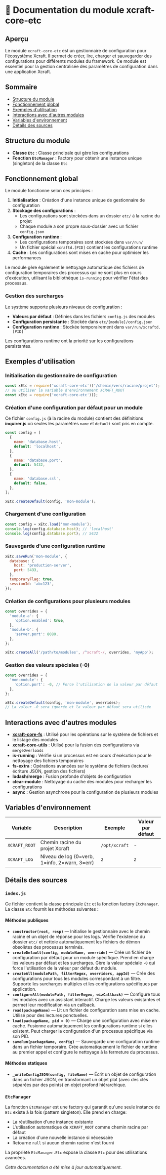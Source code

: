 # 📘 Documentation du module xcraft-core-etc

## Aperçu

Le module `xcraft-core-etc` est un gestionnaire de configuration pour l'écosystème Xcraft. Il permet de créer, lire, charger et sauvegarder des configurations pour différents modules du framework. Ce module est essentiel pour la gestion centralisée des paramètres de configuration dans une application Xcraft.

## Sommaire

- [Structure du module](#structure-du-module)
- [Fonctionnement global](#fonctionnement-global)
- [Exemples d'utilisation](#exemples-dutilisation)
- [Interactions avec d'autres modules](#interactions-avec-dautres-modules)
- [Variables d'environnement](#variables-denvironnement)
- [Détails des sources](#détails-des-sources)

## Structure du module

- **Classe `Etc`** : Classe principale qui gère les configurations
- **Fonction `EtcManager`** : Factory pour obtenir une instance unique (singleton) de la classe `Etc`

## Fonctionnement global

Le module fonctionne selon ces principes :

1. **Initialisation** : Création d'une instance unique de gestionnaire de configuration
2. **Stockage des configurations** :
   - Les configurations sont stockées dans un dossier `etc/` à la racine du projet
   - Chaque module a son propre sous-dossier avec un fichier `config.json`
3. **Configuration runtime** :
   - Les configurations temporaires sont stockées dans `var/run/`
   - Un fichier spécial `xcraftd.[PID]` contient les configurations runtime
4. **Cache** : Les configurations sont mises en cache pour optimiser les performances

Le module gère également le nettoyage automatique des fichiers de configuration temporaires des processus qui ne sont plus en cours d'exécution, utilisant la bibliothèque `is-running` pour vérifier l'état des processus.

### Gestion des surcharges

Le système supporte plusieurs niveaux de configuration :

- **Valeurs par défaut** : Définies dans les fichiers `config.js` des modules
- **Configuration persistante** : Stockée dans `etc/[module]/config.json`
- **Configuration runtime** : Stockée temporairement dans `var/run/xcraftd.[PID]`

Les configurations runtime ont la priorité sur les configurations persistantes.

## Exemples d'utilisation

### Initialisation du gestionnaire de configuration

```javascript
const xEtc = require('xcraft-core-etc')('/chemin/vers/racine/projet');
// ou utiliser la variable d'environnement XCRAFT_ROOT
const xEtc = require('xcraft-core-etc')();
```

### Création d'une configuration par défaut pour un module

Ce fichier `config.js` (à la racine du module) contient des définitions **inquirer.js** où seules les paramètres `name` et `default` sont pris en compte.

```javascript
const config = [
  {
    name: 'database.host',
    default: 'localhost',
  },
  {
    name: 'database.port',
    default: 5432,
  },
  {
    name: 'database.ssl',
    default: false,
  },
];

xEtc.createDefault(config, 'mon-module');
```

### Chargement d'une configuration

```javascript
const config = xEtc.load('mon-module');
console.log(config.database.host); // 'localhost'
console.log(config.database.port); // 5432
```

### Sauvegarde d'une configuration runtime

```javascript
xEtc.saveRun('mon-module', {
  database: {
    host: 'production-server',
    port: 5433,
  },
  temporaryFlag: true,
  sessionId: 'abc123',
});
```

### Création de configurations pour plusieurs modules

```javascript
const overrides = {
  'module-a': {
    'option.enabled': true,
  },
  'module-b': {
    'server.port': 8080,
  },
};

xEtc.createAll('/path/to/modules', /^xcraft-/, overrides, 'myApp');
```

### Gestion des valeurs spéciales (-0)

```javascript
const overrides = {
  'mon-module': {
    'option.port': -0, // Force l'utilisation de la valeur par défaut
  },
};

xEtc.createDefault(config, 'mon-module', overrides);
// La valeur -0 sera ignorée et la valeur par défaut sera utilisée
```

## Interactions avec d'autres modules

- **[xcraft-core-fs]** : Utilisé pour les opérations sur le système de fichiers et le listage des modules
- **[xcraft-core-utils]** : Utilisé pour la fusion des configurations via `mergeOverloads`
- **is-running** : Vérifie si un processus est en cours d'exécution pour le nettoyage des fichiers temporaires
- **fs-extra** : Opérations avancées sur le système de fichiers (lecture/écriture JSON, gestion des fichiers)
- **lodash/merge** : Fusion profonde d'objets de configuration
- **clear-module** : Nettoyage du cache des modules pour recharger les configurations
- **async** : Gestion asynchrone pour la configuration de plusieurs modules

## Variables d'environnement

| Variable      | Description                                   | Exemple       | Valeur par défaut |
| ------------- | --------------------------------------------- | ------------- | ----------------- |
| `XCRAFT_ROOT` | Chemin racine du projet Xcraft                | `/opt/xcraft` | -                 |
| `XCRAFT_LOG`  | Niveau de log (0=verb, 1=info, 2=warn, 3=err) | `2`           | `2`               |

## Détails des sources

### `index.js`

Ce fichier contient la classe principale `Etc` et la fonction factory `EtcManager`. La classe `Etc` fournit les méthodes suivantes :

#### Méthodes publiques

- **`constructor(root, resp)`** — Initialise le gestionnaire avec le chemin racine et un objet de réponse pour les logs. Vérifie l'existence du dossier `etc/` et nettoie automatiquement les fichiers de démon obsolètes des processus terminés.
- **`createDefault(config, moduleName, override)`** — Crée un fichier de configuration par défaut pour un module spécifique. Prend en charge les valeurs par défaut et les surcharges. Gère la valeur spéciale `-0` qui force l'utilisation de la valeur par défaut du module.
- **`createAll(modulePath, filterRegex, overriders, appId)`** — Crée des configurations pour tous les modules correspondant à un filtre. Supporte les surcharges multiples et les configurations spécifiques par application.
- **`configureAll(modulePath, filterRegex, wizCallback)`** — Configure tous les modules avec un assistant interactif. Charge les valeurs existantes et permet leur modification via un callback.
- **`read(packageName)`** — Lit un fichier de configuration sans mise en cache. Utilisé pour des lectures ponctuelles.
- **`load(packageName, pid = 0)`** — Charge une configuration avec mise en cache. Fusionne automatiquement les configurations runtime si elles existent. Peut charger la configuration d'un processus spécifique via son PID.
- **`saveRun(packageName, config)`** — Sauvegarde une configuration runtime dans un fichier temporaire. Crée automatiquement le fichier de runtime au premier appel et configure le nettoyage à la fermeture du processus.

#### Méthodes statiques

- **`_writeConfigJSON(config, fileName)`** — Écrit un objet de configuration dans un fichier JSON, en transformant un objet plat (avec des clés séparées par des points) en objet profond hiérarchique.

### `EtcManager`

La fonction `EtcManager` est une factory qui garantit qu'une seule instance de `Etc` existe à la fois (pattern singleton). Elle prend en charge:

- La réutilisation d'une instance existante
- L'utilisation automatique de `XCRAFT_ROOT` comme chemin racine par défaut
- La création d'une nouvelle instance si nécessaire
- Retourne `null` si aucun chemin racine n'est fourni

La propriété `EtcManager.Etc` expose la classe `Etc` pour des utilisations avancées.

_Cette documentation a été mise à jour automatiquement._

[xcraft-core-fs]: https://github.com/Xcraft-Inc/xcraft-core-fs
[xcraft-core-utils]: https://github.com/Xcraft-Inc/xcraft-core-utils